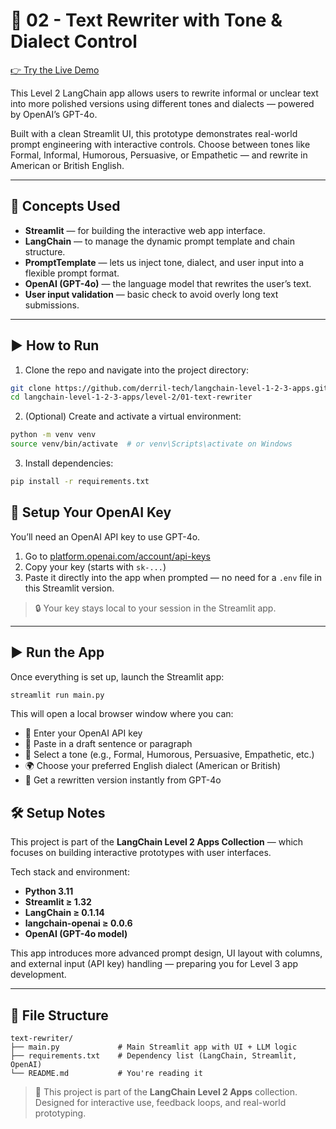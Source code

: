 # 🧠 02 - Text Rewriter with Tone & Dialect Control

[👉 Try the Live Demo](https://langchain-level-1-2-3-apps-q75wp2a2etewd8swerkmad.streamlit.app/)

This Level 2 LangChain app allows users to rewrite informal or unclear text into more polished versions using different tones and dialects — powered by OpenAI’s GPT-4o.

Built with a clean Streamlit UI, this prototype demonstrates real-world prompt engineering with interactive controls. Choose between tones like Formal, Informal, Humorous, Persuasive, or Empathetic — and rewrite in American or British English.

---

## 🧩 Concepts Used

- **Streamlit** — for building the interactive web app interface.
- **LangChain** — to manage the dynamic prompt template and chain structure.
- **PromptTemplate** — lets us inject tone, dialect, and user input into a flexible prompt format.
- **OpenAI (GPT-4o)** — the language model that rewrites the user’s text.
- **User input validation** — basic check to avoid overly long text submissions.

---

## ▶️ How to Run

1. Clone the repo and navigate into the project directory:

```bash
git clone https://github.com/derril-tech/langchain-level-1-2-3-apps.git
cd langchain-level-1-2-3-apps/level-2/01-text-rewriter
```

2. (Optional) Create and activate a virtual environment:

```bash
python -m venv venv
source venv/bin/activate  # or venv\Scripts\activate on Windows
```

3. Install dependencies:

```bash
pip install -r requirements.txt
```

## 🔐 Setup Your OpenAI Key

You’ll need an OpenAI API key to use GPT-4o.

1. Go to [platform.openai.com/account/api-keys](https://platform.openai.com/account/api-keys)
2. Copy your key (starts with `sk-...`)
3. Paste it directly into the app when prompted — no need for a `.env` file in this Streamlit version.

> 🔒 Your key stays local to your session in the Streamlit app.

---

## ▶️ Run the App

Once everything is set up, launch the Streamlit app:

```bash
streamlit run main.py
```

This will open a local browser window where you can:

- 🔑 Enter your OpenAI API key
- 📝 Paste in a draft sentence or paragraph
- 🎨 Select a tone (e.g., Formal, Humorous, Persuasive, Empathetic, etc.)
- 🌍 Choose your preferred English dialect (American or British)
- 🚀 Get a rewritten version instantly from GPT-4o

## 🛠️ Setup Notes

This project is part of the **LangChain Level 2 Apps Collection** — which focuses on building interactive prototypes with user interfaces.

Tech stack and environment:

- **Python 3.11**
- **Streamlit ≥ 1.32**
- **LangChain ≥ 0.1.14**
- **langchain-openai ≥ 0.0.6**
- **OpenAI (GPT-4o model)**

This app introduces more advanced prompt design, UI layout with columns, and external input (API key) handling — preparing you for Level 3 app development.

---

## 📁 File Structure

```text
text-rewriter/
├── main.py             # Main Streamlit app with UI + LLM logic
├── requirements.txt    # Dependency list (LangChain, Streamlit, OpenAI)
└── README.md           # You're reading it
```

> 📌 This project is part of the **LangChain Level 2 Apps** collection.  
> Designed for interactive use, feedback loops, and real-world prototyping.
